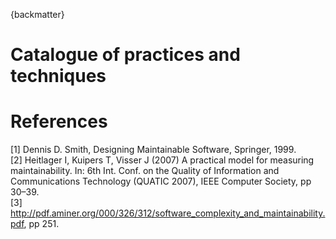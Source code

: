{backmatter}

# Catalogue of practices and techniques

# References

[1] Dennis D. Smith, Designing Maintainable Software, Springer, 1999. <br>
[2] Heitlager I, Kuipers T, Visser J (2007) A practical model for measuring maintainability. In: 6th Int. Conf. on the Quality of Information and Communications Technology (QUATIC 2007), IEEE Computer Society, pp 30–39. <br>
[3] http://pdf.aminer.org/000/326/312/software_complexity_and_maintainability.pdf, pp 251.
